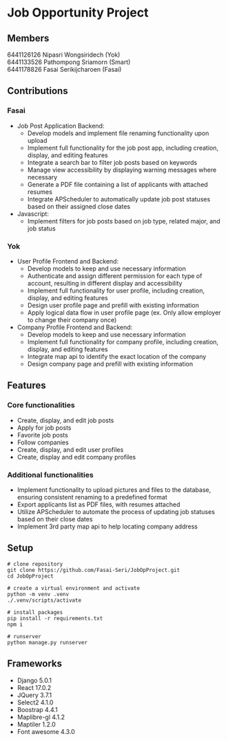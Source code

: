 # Job Opportunity Project

## Members

6441126126 Nipasri Wongsiridech (Yok)  
6441133526 Pathompong Sriamorn (Smart)  
6441178826 Fasai Serikijcharoen (Fasai)

## Contributions

### Fasai

- Job Post Application Backend:
  - Develop models and implement file renaming functionality upon upload
  - Implement full functionality for the job post app, including creation, display, and editing features
  - Integrate a search bar to filter job posts based on keywords
  - Manage view accessibility by displaying warning messages where necessary
  - Generate a PDF file containing a list of applicants with attached resumes
  - Integrate APScheduler to automatically update job post statuses based on their assigned close dates
- Javascript:
  - Implement filters for job posts based on job type, related major, and job status

### Yok

- User Profile Frontend and Backend:
  - Develop models to keep and use necessary information
  - Authenticate and assign different permission for each type of account, resulting in different display and accessibility
  - Implement full functionality for user profile, including creation, display, and editing features
  - Design user profile page and prefill with existing information
  - Apply logical data flow in user profile page (ex. Only allow employer to change their company once)
- Company Profile Frontend and Backend:
  - Develop models to keep and use necessary information
  - Implement full functionality for company profile, including creation, display, and editing features
  - Integrate map api to identify the exact location of the company
  - Design company page and prefill with existing information

## Features

### Core functionalities

- Create, display, and edit job posts
- Apply for job posts
- Favorite job posts
- Follow companies
- Create, display, and edit user profiles
- Create, display and edit company profiles

### Additional functionalities

- Implement functionality to upload pictures and files to the database, ensuring consistent renaming to a predefined format
- Export applicants list as PDF files, with resumes attached
- Utilize APScheduler to automate the process of updating job statuses based on their close dates
- Implement 3rd party map api to help locating company address

## Setup

```Shell
# clone repository
git clone https://github.com/Fasai-Seri/JobOpProject.git
cd JobOpProject

# create a virtual environment and activate
python -m venv .venv
./.venv/scripts/activate

# install packages
pip install -r requirements.txt
npm i

# runserver
python manage.py runserver
```

## Frameworks

- Django 5.0.1
- React 17.0.2
- JQuery 3.7.1
- Select2 4.1.0
- Boostrap 4.4.1
- Maplibre-gl 4.1.2
- Maptiler 1.2.0
- Font awesome 4.3.0

